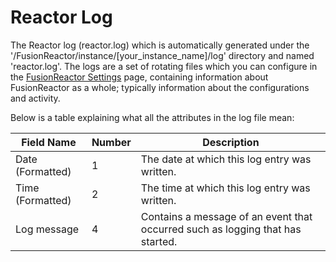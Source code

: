 # Reactor Log

The Reactor log (reactor.log) which is automatically
generated under the
'/FusionReactor/instance/\[your\_instance\_name\]/log' directory and
named 'reactor.log'. The logs are a set of
rotating files which you can configure in the [FusionReactor
Settings](../../Settings/Main-Menu.md) page, containing information about
FusionReactor as a whole; typically information about the configurations
and activity.</span>

Below is a table explaining what all the attributes in the log file
mean:

|Field Name|Number|Description|
|--- |--- |--- |
|Date (Formatted)|1|The date at which this log entry was written.|
|Time (Formatted)|2|The time at which this log entry was written.|
|Log message|4|Contains a message of an event that occurred such as logging that has started.|
